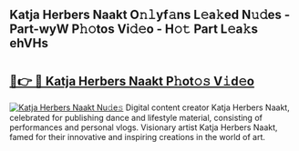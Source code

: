 ## Katja Herbers Naakt O𝚗𝚕yf𝚊ns L𝚎a𝚔ed N𝚞𝚍es - Part-wyW P𝚑𝚘tos Vi𝚍𝚎o - H𝚘𝚝 Part L𝚎a𝚔s ehVHs

# <h2><a href="http://kff6t0t.oniu.top/?m=Katja+Herbers+Naakt">🔗👉 🔴 Katja Herbers Naakt P𝚑ot𝚘𝚜 V𝚒d𝚎o</a></h2>

[![Katja Herbers Naakt Nu𝚍e𝚜](https://i.imgur.com/0qMVB7G.gif)](http://kff6t0t.oniu.top/?m=Katja+Herbers+Naakt)
Digital content creator Katja Herbers Naakt, celebrated for publishing dance and lifestyle material, consisting of performances and personal vlogs. Visionary artist Katja Herbers Naakt, famed for their innovative and inspiring creations in the world of art.  
